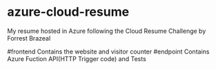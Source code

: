 # azure-cloud-resume
My resume hosted in Azure following the Cloud Resume Challenge by Forrest Brazeal

#frontend
 Contains the website and visitor counter
#endpoint
 Contains Azure Fuction API(HTTP Trigger code) and Tests